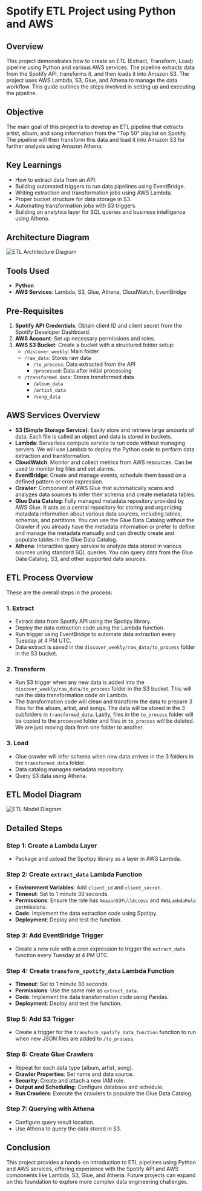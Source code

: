 # Spotify ETL Project using Python and AWS

## Overview
This project demonstrates how to create an ETL (Extract, Transform, Load) pipeline using Python and various AWS services. The pipeline extracts data from the Spotify API, transforms it, and then loads it into Amazon S3. The project uses AWS Lambda, S3, Glue, and Athena to manage the data workflow. This guide outlines the steps involved in setting up and executing the pipeline.

## Objective
The main goal of this project is to develop an ETL pipeline that extracts artist, album, and song information from the "Top 50" playlist on Spotify. The pipeline will then transform this data and load it into Amazon S3 for further analysis using Amazon Athena.

## Key Learnings
- How to extract data from an API.
- Building automated triggers to run data pipelines using EventBridge.
- Writing extraction and transformation jobs using AWS Lambda.
- Proper bucket structure for data storage in S3.
- Automating transformation jobs with S3 triggers.
- Building an analytics layer for SQL queries and business intelligence using Athena.

## Architecture Diagram
![ETL Architecture Diagram](path/to/architecture-diagram.png)

## Tools Used
- **Python**
- **AWS Services**: Lambda, S3, Glue, Athena, CloudWatch, EventBridge

## Pre-Requisites
1. **Spotify API Credentials**: Obtain client ID and client secret from the Spotify Developer Dashboard.
2. **AWS Account**: Set up necessary permissions and roles.
3. **AWS S3 Bucket**: Create a bucket with a structured folder setup:
   - `/discover_weekly`: Main folder
   - `/raw_data`: Stores raw data
     - `/to_process`: Data extracted from the API
     - `/processed`: Data after initial processing
   - `/transformed_data`: Stores transformed data
     - `/album_data`
     - `/artist_data`
     - `/song_data`

## AWS Services Overview
- **S3 (Simple Storage Service)**: Easily store and retrieve large amounts of data. Each file is called an object and data is stored in buckets.
- **Lambda**: Serverless compute service to run code without managing servers. We will use Lambda to deploy the Python code to perform data extraction and transformation.
- **CloudWatch**: Monitor and collect metrics from AWS resources. Can be used to monitor log files and set alarms.
- **EventBridge**: Create and manage events, schedule them based on a defined pattern or cron expression.
- **Crawler**: Component of AWS Glue that automatically scans and analyzes data sources to infer their schema and create metadata tables.
- **Glue Data Catalog**: Fully managed metadata repository provided by AWS Glue. It acts as a central repository for storing and organizing metadata information about various data sources, including tables, schemas, and partitions. You can use the Glue Data Catalog without the Crawler if you already have the metadata information or prefer to define and manage the metadata manually and can directly create and populate tables in the Glue Data Catalog.
- **Athena**: Interactive query service to analyze data stored in various sources using standard SQL queries. You can query data from the Glue Data Catalog, S3, and other supported data sources.

## ETL Process Overview
These are the overall steps in the process:

### 1. Extract
- Extract data from Spotify API using the Spotipy library.
- Deploy the data extraction code using the Lambda function.
- Run trigger using EventBridge to automate data extraction every Tuesday at 4 PM UTC.
- Data extract is saved in the `discover_weekly/raw_data/to_process` folder in the S3 bucket.

### 2. Transform
- Run S3 trigger when any new data is added into the `discover_weekly/raw_data/to_process` folder in the S3 bucket. This will run the data transformation code on Lambda.
- The transformation code will clean and transform the data to prepare 3 files for the album, artist, and songs. The data will be stored in the 3 subfolders in `transformed_data`. Lastly, files in the `to_process` folder will be copied to the `processed` folder and files in `to_process` will be deleted. We are just moving data from one folder to another.

### 3. Load
- Glue crawler will infer schema when new data arrives in the 3 folders in the `transformed_data` folder.
- Data catalog manages metadata repository.
- Query S3 data using Athena.

## ETL Model Diagram
![ETL Model Diagram](path/to/etl-model-diagram.png)

## Detailed Steps
### Step 1: Create a Lambda Layer
- Package and upload the Spotipy library as a layer in AWS Lambda.

### Step 2: Create `extract_data` Lambda Function
- **Environment Variables**: Add `client_id` and `client_secret`.
- **Timeout**: Set to 1 minute 30 seconds.
- **Permissions**: Ensure the role has `AmazonS3FullAccess` and `AWSLambdaRole` permissions.
- **Code**: Implement the data extraction code using Spotipy.
- **Deployment**: Deploy and test the function.

### Step 3: Add EventBridge Trigger
- Create a new rule with a cron expression to trigger the `extract_data` function every Tuesday at 4 PM UTC.

### Step 4: Create `transform_spotify_data` Lambda Function
- **Timeout**: Set to 1 minute 30 seconds.
- **Permissions**: Use the same role as `extract_data`.
- **Code**: Implement the data transformation code using Pandas.
- **Deployment**: Deploy and test the function.

### Step 5: Add S3 Trigger
- Create a trigger for the `transform_spotify_data_function` function to run when new JSON files are added to `/to_process`.

### Step 6: Create Glue Crawlers
- Repeat for each data type (album, artist, song).
- **Crawler Properties**: Set name and data source.
- **Security**: Create and attach a new IAM role.
- **Output and Scheduling**: Configure database and schedule.
- **Run Crawlers**: Execute the crawlers to populate the Glue Data Catalog.

### Step 7: Querying with Athena
- Configure query result location.
- Use Athena to query the data stored in S3.


## Conclusion
This project provides a hands-on introduction to ETL pipelines using Python and AWS services, offering experience with the Spotify API and AWS components like Lambda, S3, Glue, and Athena. Future projects can expand on this foundation to explore more complex data engineering challenges.
